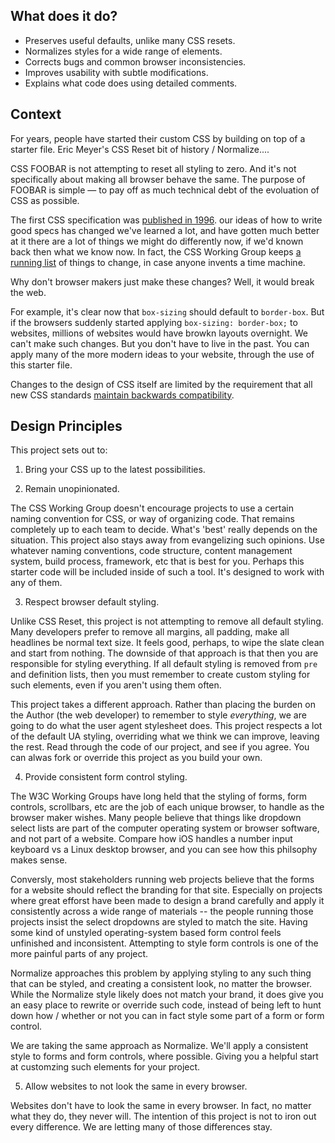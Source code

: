 ## What does it do?

* Preserves useful defaults, unlike many CSS resets.
* Normalizes styles for a wide range of elements.
* Corrects bugs and common browser inconsistencies.
* Improves usability with subtle modifications.
* Explains what code does using detailed comments.

## Context 

For years, people have started their custom CSS by building on top of a starter file. Eric Meyer's CSS Reset 
bit of history / Normalize....

CSS FOOBAR is not attempting to reset all styling to zero. And it's not specifically about making all browser behave the same. The purpose of FOOBAR is simple — to pay off as much technical debt of the evoluation of CSS as possible. 

The first CSS specification was [published in 1996](https://en.wikipedia.org/wiki/Cascading_Style_Sheets#History). 
our ideas of how to write good specs has changed
we've learned a lot, and have gotten much better at it
there are a lot of things we might do differently now, if we'd known back then what we know now. In fact, the CSS Working Group keeps [a running list](https://wiki.csswg.org/ideas/mistakes) of things to change, in case anyone invents a time machine.

Why don't browser makers just make these changes? Well, it would break the web. 

For example, it's clear now that `box-sizing` should default to `border-box`. But if the browsers suddenly started applying `box-sizing: border-box;` to websites, millions of websites would have browkn layouts overnight. We can't make such changes. But you don't have to live in the past. You can apply many of the more modern ideas to your website, through the use of this starter file. 

Changes to the design of CSS itself are limited by the requirement that all new CSS standards [maintain backwards compatibility](https://www.w3.org/People/Bos/DesignGuide/compatibility.html). 

## Design Principles

This project sets out to:

1. Bring your CSS up to the latest possibilities.  

2. Remain unopinionated. 

The CSS Working Group doesn't encourage projects to use a certain naming convention for CSS, or way of organizing code. That remains completely up to each team to decide. What's 'best' really depends on the situation. This project also stays away from evangelizing such opinions. Use whatever naming conventions, code structure, content management system, build process, framework, etc that is best for you. Perhaps this starter code will be included inside of such a tool. It's designed to work with any of them.

3. Respect browser default styling.

Unlike CSS Reset, this project is not attempting to remove all default styling. Many developers prefer to remove all margins, all padding, make all headlines be normal text size. It feels good, perhaps, to wipe the slate clean and start from nothing. The downside of that approach is that then you are responsible for styling everything. If all default styling is removed from `pre` and definition lists, then you must remember to create custom styling for such elements, even if you aren't using them often. 

This project takes a different approach. Rather than placing the burden on the Author (the web developer) to remember to style _everything_, we are going to do what the user agent stylesheet does. This project respects a lot of the default UA styling, overriding what we think we can improve, leaving the rest. Read through the code of our project, and see if you agree. You can alwas fork or override this project as you build your own. 

4. Provide consistent form control styling.

The W3C Working Groups have long held that the styling of forms, form controls, scrollbars, etc are the job of each unique browser, to handle as the browser maker wishes. Many people believe that things like dropdown select lists are part of the computer operating system or browser software, and not part of a website. Compare how iOS handles a number input keyboard vs a Linux desktop browser, and you can see how this philsophy makes sense. 

Conversly, most stakeholders running web projects believe that the forms for a website should reflect the branding for that site. Especially on projects where great efforst have been made to design a brand carefully and apply it consistently across a wide range of materials -- the people running those projects insist the select dropdowns are styled to match the site. Having some kind of unstyled operating-system based form control feels unfinished and inconsistent. Attempting to style form controls is one of the more painful parts of any project. 

Normalize approaches this problem by applying styling to any such thing that can be styled, and creating a consistent look, no matter the browser. While the Normalize style likely does not match your brand, it does give you an easy place to rewrite or override such code, instead of being left to hunt down how / whether or not you can in fact style some part of a form or form control. 

We are taking the same approach as Normalize. We'll apply a consistent style to forms and form controls, where possible. Giving you a helpful start at customzing such elements for your project. 

5. Allow websites to not look the same in every browser.

Websites don't have to look the same in every browser. In fact, no matter what they do, they never will. The intention of this project is not to iron out every difference. We are letting many of those differences stay. 
